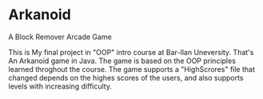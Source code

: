 # Arkanoid
A Block Remover Arcade Game

This is My final project in "OOP" intro course at Bar-Ilan Uneversity. 
That's An Arkanoid game in Java. The game is based on the OOP principles learned throghout the course.
The game supports a "HighScrores" file that changed depends on the highes scores of the users, 
and also supports levels with increasing difficulty.
